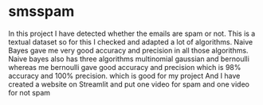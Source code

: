 # smsspam
In this project I have detected whether the emails are spam or not.
This is a textual dataset so for this I checked and adapted a lot of algorithms.
Naive Bayes gave me very good accuracy and precision in all those algorithms.
Naive bayes also has three algorithms multinomial gaussian and bernoulli whereas me bernoulli gave good accuracy and precision which is 98% accuracy and 100% precision.
which is good for my project
And I have created a website on Streamlit and put one video for spam and one video for not spam
